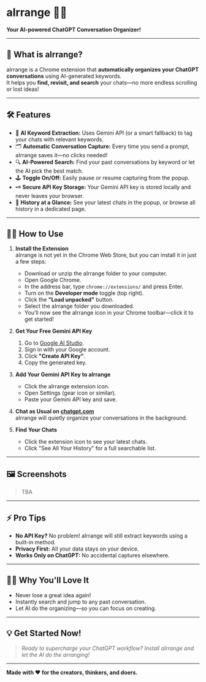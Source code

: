 # aIrrange 🧠✨  
**Your AI-powered ChatGPT Conversation Organizer!**

---

## 🚀 What is aIrrange?

aIrrange is a Chrome extension that **automatically organizes your ChatGPT conversations** using AI-generated keywords.  
It helps you **find, revisit, and search** your chats—no more endless scrolling or lost ideas!

---

## 🛠️ Features

- 🔑 **AI Keyword Extraction:** Uses Gemini API (or a smart fallback) to tag your chats with relevant keywords.
- 🗂️ **Automatic Conversation Capture:** Every time you send a prompt, aIrrange saves it—no clicks needed!
- 🔍 **AI-Powered Search:** Find your past conversations by keyword or let the AI pick the best match.
- 🕹️ **Toggle On/Off:** Easily pause or resume capturing from the popup.
- 🗝️ **Secure API Key Storage:** Your Gemini API key is stored locally and never leaves your browser.
- 📜 **History at a Glance:** See your latest chats in the popup, or browse all history in a dedicated page.

---

## 🧑‍💻 How to Use

1. **Install the Extension**  
   aIrrange is not yet in the Chrome Web Store, but you can install it in just a few steps:
   - Download or unzip the aIrrange folder to your computer.
   - Open Google Chrome.
   - In the address bar, type `chrome://extensions/` and press Enter.
   - Turn on the **Developer mode** toggle (top right).
   - Click the **"Load unpacked"** button.
   - Select the aIrrange folder you downloaded.
   - You’ll now see the aIrrange icon in your Chrome toolbar—click it to get started!

2. **Get Your Free Gemini API Key**  
   1. Go to [Google AI Studio](https://aistudio.google.com/app/apikey).
   2. Sign in with your Google account.
   3. Click **"Create API Key"**.
   4. Copy the generated key.

3. **Add Your Gemini API Key to aIrrange**  
   - Click the aIrrange extension icon.
   - Open Settings (gear icon or similar).
   - Paste your Gemini API key and save.

4. **Chat as Usual on [chatgpt.com](https://chatgpt.com/)**  
   aIrrange will quietly organize your conversations in the background.

5. **Find Your Chats**  
   - Click the extension icon to see your latest chats.
   - Click "See All Your History" for a full searchable list.

---

## 🖼️ Screenshots

> TBA

---

## ⚡ Pro Tips

- **No API Key?** No problem! aIrrange will still extract keywords using a built-in method.
- **Privacy First:** All your data stays on your device.
- **Works Only on ChatGPT:** No accidental captures elsewhere.

---

## 🦸‍♂️ Why You'll Love It

- Never lose a great idea again!
- Instantly search and jump to any past conversation.
- Let AI do the organizing—so you can focus on creating.

---

## 💡 Get Started Now!

> _Ready to supercharge your ChatGPT workflow? Install aIrrange and let the AI do the arranging!_

---

**Made with ❤️ for the creators, thinkers, and doers.**

